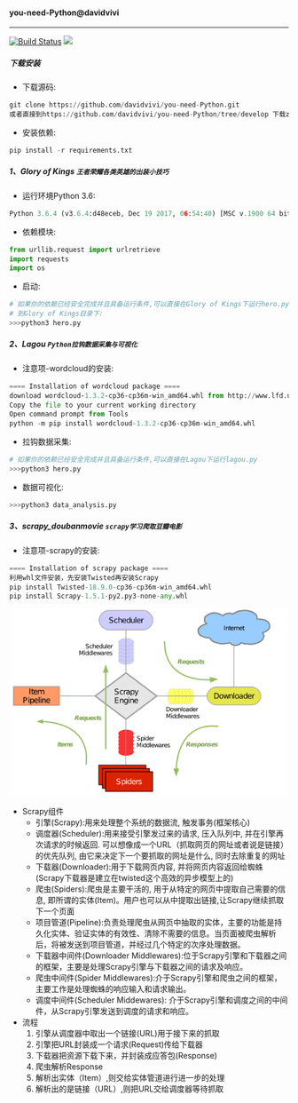 #### you-need-Python@davidvivi

***
[![Build Status](https://img.shields.io/shippable/5444c5ecb904a4b21567b0ff.svg)](https://github.com/davidvivi/you-need-Python)
[![](https://img.shields.io/badge/language-Python-green.svg)](https://github.com/davidvivi/you-need-Python)

##### 下载安装
* 下载源码:

```python
git clone https://github.com/davidvivi/you-need-Python.git
或者直接到https://github.com/davidvivi/you-need-Python/tree/develop 下载zip文件
```
* 安装依赖:

```python
pip install -r requirements.txt
```


##### 1、Glory of Kings `王者荣耀各类英雄的出装小技巧`

* 运行环境Python 3.6:

```python
Python 3.6.4 (v3.6.4:d48eceb, Dec 19 2017, 06:54:40) [MSC v.1900 64 bit (AMD64)] on win32
```

* 依赖模块:

```python
from urllib.request import urlretrieve
import requests
import os
```

* 启动:

```python
# 如果你的依赖已经安全完成并且具备运行条件,可以直接在Glory of Kings下运行hero.py
# 到Glory of Kings目录下:
>>>python3 hero.py
```

##### 2、Lagou `Python拉钩数据采集与可视化`

* 注意项-wordcloud的安装:

```python
==== Installation of wordcloud package ====
download wordcloud‑1.3.2‑cp36‑cp36m‑win_amd64.whl from http://www.lfd.uci.edu/~gohlke/pythonlibs/#wordcloud
Copy the file to your current working directory
Open command prompt from Tools
python -m pip install wordcloud-1.3.2-cp36-cp36m-win_amd64.whl
```

* 拉钩数据采集:

```python
# 如果你的依赖已经安全完成并且具备运行条件,可以直接在Lagou下运行lagou.py
>>>python3 hero.py
```
* 数据可视化:

```python
>>>python3 data_analysis.py
```


##### 3、scrapy_doubanmovie `scrapy学习爬取豆瓣电影`

* 注意项-scrapy的安装:

```python
==== Installation of scrapy package ====
利用whl文件安装，先安装Twisted再安装Scrapy
pip install Twisted-18.9.0-cp36-cp36m-win_amd64.whl
pip install Scrapy-1.5.1-py2.py3-none-any.whl
```

![](./scrapy_doubanmovie/img/scrapy.png)


* Scrapy组件
    * 引擎(Scrapy):用来处理整个系统的数据流, 触发事务(框架核心)
    * 调度器(Scheduler):用来接受引擎发过来的请求, 压入队列中, 并在引擎再次请求的时候返回. 可以想像成一个URL（抓取网页的网址或者说是链接）的优先队列, 由它来决定下一个要抓取的网址是什么, 同时去除重复的网址
    * 下载器(Downloader):用于下载网页内容, 并将网页内容返回给蜘蛛(Scrapy下载器是建立在twisted这个高效的异步模型上的)
    * 爬虫(Spiders):爬虫是主要干活的, 用于从特定的网页中提取自己需要的信息, 即所谓的实体(Item)。用户也可以从中提取出链接,让Scrapy继续抓取下一个页面
    * 项目管道(Pipeline):负责处理爬虫从网页中抽取的实体，主要的功能是持久化实体、验证实体的有效性、清除不需要的信息。当页面被爬虫解析后，将被发送到项目管道，并经过几个特定的次序处理数据。
    * 下载器中间件(Downloader Middlewares):位于Scrapy引擎和下载器之间的框架，主要是处理Scrapy引擎与下载器之间的请求及响应。
    * 爬虫中间件(Spider Middlewares):介于Scrapy引擎和爬虫之间的框架，主要工作是处理蜘蛛的响应输入和请求输出。
    * 调度中间件(Scheduler Middewares): 介于Scrapy引擎和调度之间的中间件，从Scrapy引擎发送到调度的请求和响应。
* 流程
    1. 引擎从调度器中取出一个链接(URL)用于接下来的抓取
    2. 引擎把URL封装成一个请求(Request)传给下载器
    3. 下载器把资源下载下来，并封装成应答包(Response)
    4. 爬虫解析Response
    5. 解析出实体（Item）,则交给实体管道进行进一步的处理
    6. 解析出的是链接（URL）,则把URL交给调度器等待抓取